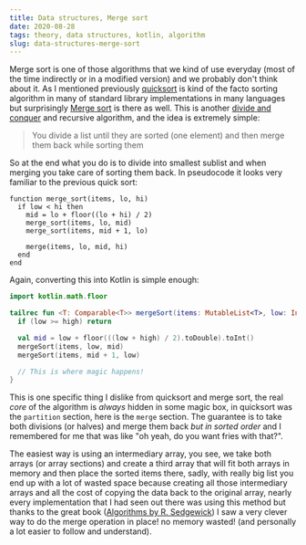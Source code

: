 ```yaml
---
title: Data structures, Merge sort
date: 2020-08-28
tags: theory, data structures, kotlin, algorithm
slug: data-structures-merge-sort
---
```


Merge sort is one of those algorithms that we kind of use everyday (most of the time indirectly or in a modified version) and we probably don't think about it. As I mentioned previously [quicksort]({filename}/2020-08-27-data-structures-quicksort.md) is kind of the facto sorting algorithm in many of standard library implementations in many languages but surprisingly [Merge sort]() is there as well. This is another [divide and conquer]() and recursive algorithm, and the idea is extremely simple:

> You divide a list until they are sorted (one element) and then merge them back while sorting them

So at the end what you do is to divide into smallest sublist and when merging you take care of sorting them back. In pseudocode it looks very familiar to the previous quick sort:

```psuedocode
function merge_sort(items, lo, hi)
  if low < hi then
    mid = lo + floor((lo + hi) / 2)
    merge_sort(items, lo, mid)
    merge_sort(items, mid + 1, lo)
    
    merge(items, lo, mid, hi)
  end
end
```

Again, converting this into Kotlin is simple enough:

```kotlin
import kotlin.math.floor

tailrec fun <T: Comparable<T>> mergeSort(items: MutableList<T>, low: Int = 0, high: Int = items.size - 1) {
  if (low >= high) return

  val mid = low + floor(((low + high) / 2).toDouble).toInt()
  mergeSort(items, low, mid)
  mergeSort(items, mid + 1, low)

  // This is where magic happens!
}
```

This is one specific thing I dislike from quicksort and merge sort, the real _core_ of the algorithm is _always_ hidden in some magic box, in quicksort was the `partition` section, here is the `merge` section. The guarantee is to take both divisions (or halves) and merge them back _but in sorted order_ and I remembered for me that was like "oh yeah, do you want fries with that?".

The easiest way is using an intermediary array, you see, we take both arrays (or array sections) and create a third array that will fit both arrays in memory and then place the sorted items there, sadly, with really big list you end up with a lot of wasted space because creating all those intermediary arrays and all the cost of copying the data back to the original array, nearly every implementation that I had seen out there was using this method but thanks to the great book ([Algorithms by R. Sedgewick](https://algs4.cs.princeton.edu/home/)) I saw a very clever way to do the merge operation in place! no memory wasted! (and personally a lot easier to follow and understand).

```pseudocode

```
